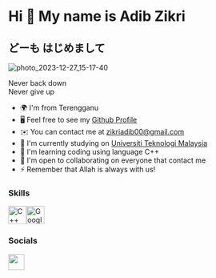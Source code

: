 Hi 👋
My name is Adib Zikri
===========================

どーも はじめまして
----------

![photo_2023-12-27_15-17-40](https://github.com/AdibZikrii/AdibZikrii/assets/148741068/8d302439-161d-4951-884e-fbe2b11b2f64)



Never back down  
Never give up

* 🌍  I'm from Terengganu
* 🖥️  Feel free to see my [Github Profile](http://https://github.com/AdibZikrii)
* ✉️  You can contact me at [zikriadib00@gmail.com](mailto:zikriadib00@gmail.com)
* 🚀  I'm currently studying on [Universiti Teknologi Malaysia](http://https://www.utm.my/)
* 🧠  I'm learning coding using language C++
* 🤝  I'm open to collaborating on everyone that contact me
* ⚡  Remember that Allah is always with us!

### Skills

<p align="left">
<a href="https://docs.microsoft.com/en-us/cpp/?view=msvc-170" target="_blank" rel="noreferrer"><img src="https://raw.githubusercontent.com/danielcranney/readme-generator/main/public/icons/skills/cplusplus-colored.svg" width="36" height="36" alt="C++" /></a><a href="https://cloud.google.com/" target="_blank" rel="noreferrer"><img src="https://raw.githubusercontent.com/danielcranney/readme-generator/main/public/icons/skills/googlecloud-colored.svg" width="36" height="36" alt="Google Cloud" /></a>
</p>

### Socials

<p align="left"> <a href="https://www.github.com/AdibZikrii" target="_blank" rel="noreferrer"> <picture> <source media="(prefers-color-scheme: dark)" srcset="https://raw.githubusercontent.com/danielcranney/readme-generator/main/public/icons/socials/github-dark.svg" /> <source media="(prefers-color-scheme: light)" srcset="https://raw.githubusercontent.com/danielcranney/readme-generator/main/public/icons/socials/github.svg" /> <img src="https://raw.githubusercontent.com/danielcranney/readme-generator/main/public/icons/socials/github.svg" width="32" height="32" /> </picture> </a></p>
